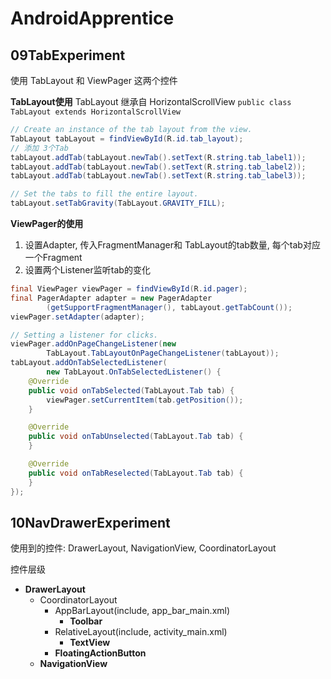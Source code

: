 # AndroidApprentice

## 09TabExperiment

使用 TabLayout 和 ViewPager 这两个控件

**TabLayout使用**
TabLayout 继承自 HorizontalScrollView  `public class TabLayout extends HorizontalScrollView`

```java
// Create an instance of the tab layout from the view.
TabLayout tabLayout = findViewById(R.id.tab_layout);
// 添加 3个Tab
tabLayout.addTab(tabLayout.newTab().setText(R.string.tab_label1));
tabLayout.addTab(tabLayout.newTab().setText(R.string.tab_label2));
tabLayout.addTab(tabLayout.newTab().setText(R.string.tab_label3));

// Set the tabs to fill the entire layout.
tabLayout.setTabGravity(TabLayout.GRAVITY_FILL);
```

**ViewPager的使用**

1. 设置Adapter, 传入FragmentManager和 TabLayout的tab数量, 每个tab对应一个Fragment
2. 设置两个Listener监听tab的变化

```java
final ViewPager viewPager = findViewById(R.id.pager);
final PagerAdapter adapter = new PagerAdapter
        (getSupportFragmentManager(), tabLayout.getTabCount());
viewPager.setAdapter(adapter);

// Setting a listener for clicks.
viewPager.addOnPageChangeListener(new
        TabLayout.TabLayoutOnPageChangeListener(tabLayout));
tabLayout.addOnTabSelectedListener(
        new TabLayout.OnTabSelectedListener() {
    @Override
    public void onTabSelected(TabLayout.Tab tab) {
        viewPager.setCurrentItem(tab.getPosition());
    }

    @Override
    public void onTabUnselected(TabLayout.Tab tab) {
    }

    @Override
    public void onTabReselected(TabLayout.Tab tab) {
    }
});
```


## 10NavDrawerExperiment

使用到的控件: DrawerLayout, NavigationView, CoordinatorLayout

控件层级

- **DrawerLayout**
    - CoordinatorLayout
        - AppBarLayout(include, app_bar_main.xml)
            - **Toolbar**
        - RelativeLayout(include, activity_main.xml)
            - **TextView**
        - **FloatingActionButton**
    - **NavigationView**





